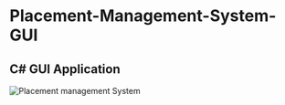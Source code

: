 # Placement-Management-System-GUI
## C# GUI Application

![Placement management System](https://encrypted-tbn0.gstatic.com/images?q=tbn%3AANd9GcRP5f-AodLur2uBIdqIpufyVMTs9pGiYDquPA&usqp=CAU)
